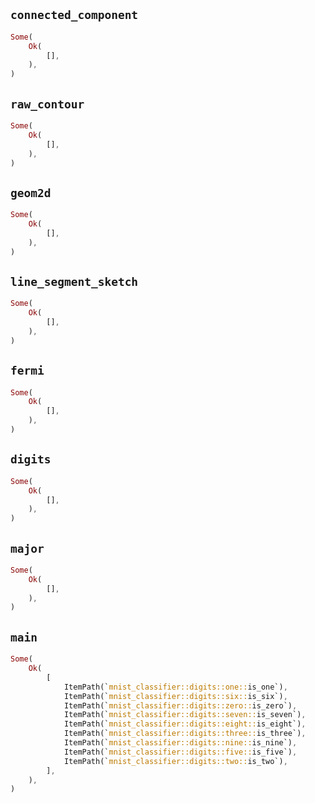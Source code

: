 ## `connected_component`

```rust
Some(
    Ok(
        [],
    ),
)
```

## `raw_contour`

```rust
Some(
    Ok(
        [],
    ),
)
```

## `geom2d`

```rust
Some(
    Ok(
        [],
    ),
)
```

## `line_segment_sketch`

```rust
Some(
    Ok(
        [],
    ),
)
```

## `fermi`

```rust
Some(
    Ok(
        [],
    ),
)
```

## `digits`

```rust
Some(
    Ok(
        [],
    ),
)
```

## `major`

```rust
Some(
    Ok(
        [],
    ),
)
```

## `main`

```rust
Some(
    Ok(
        [
            ItemPath(`mnist_classifier::digits::one::is_one`),
            ItemPath(`mnist_classifier::digits::six::is_six`),
            ItemPath(`mnist_classifier::digits::zero::is_zero`),
            ItemPath(`mnist_classifier::digits::seven::is_seven`),
            ItemPath(`mnist_classifier::digits::eight::is_eight`),
            ItemPath(`mnist_classifier::digits::three::is_three`),
            ItemPath(`mnist_classifier::digits::nine::is_nine`),
            ItemPath(`mnist_classifier::digits::five::is_five`),
            ItemPath(`mnist_classifier::digits::two::is_two`),
        ],
    ),
)
```
